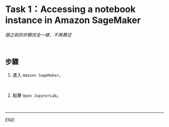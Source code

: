 # Task 1：Accessing a notebook instance in Amazon SageMaker

_跟之前的步驟完全一樣，不再贅述_

<br>

## 步驟

1. 進入 `Amazon SageMaker`。

<br>

2. 點擊 `Open JupyterLab`。

<br>

___

_END_